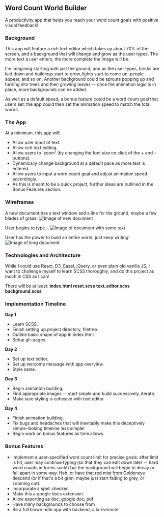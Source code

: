 ## Word Count World Builder

A productivity app that helps you reach your word count goals with positive visual feedback!

### Background

This app will feature a rich text editor which takes up about 70% of the screen, and a background that will change and grow as the user types. The more text a user enters, the more complete the image will be.

I'm imagining starting with just the ground, and as the user types, bricks are laid down and buildings start to grow, lights start to come on, people appear, and so on. Another background could be sprouts popping up and turning into trees and then growing leaves -- once the animation logic is in place, more backgrounds can be added.

As well as a default speed, a bonus feature could be a word count goal that users set: the app could then set the animation speed to match the total words.

### The App

At a minimum, this app will:
- Allow user input of text.
- Allow rich text editing.
- Allow users to 'zoom' (by changing the font size on click of the + and - buttons).
- Dynamically change background at a default pace as more text is entered.
- Allow users to input a word count goal and adjust animation speed accordingly.
- As this is meant to be a quick project, further ideas are outlined in the Bonus Features section.

### Wireframes

A new document has a text window and a line for the ground, maybe a few blades of grass:
![Image of new document](/docs/wireframes/new.png)

User begins to type...
![Image of document with some text](/docs/wireframes/some_text.png)

User has the power to build an entire world, just keep writing!
![Image of long document](/docs/wireframes/lots_of_text.png)

### Technologies and Architecture

While I could use React, D3, Easel, jQuery, or even plain old vanilla JS, I want to challenge myself to learn SCSS thoroughly, and do this project as much in CSS as I can!

There will be at least:
**index.html**
**reset.scss**
**text_editor.scss**
**background.scss**

### Implementation Timeline

**Day 1**
- Learn SCSS.
- Finish setting up project directory, filetree.
- Outline basic shape of app in index.html.
- Setup gh-pages.

**Day 2**
- Set up text editor.
- Set up welcome message with app overview.
- Style same.

**Day 3**
- Begin animation building.
- Find appropriate images -- start simple and build successively, iterate.
- Make sure styling is cohesive with text editor.

**Day 4**
- Finish animation building.
- Fix bugs and headaches that will inevitably make this deceptively simple-looking timeline less simple!
- Begin work on bonus features as time allows.

### Bonus Features

- Implement a user-specified word count limit for precise goals: after limit is hit, user may continue typing (so that they can edit down later -- hard word counts in forms suck!) but the background will begin to decay or fall apart in some way. Hah, or have that red mist from Goldeneye descend (or if that's a bit grim, maybe just start fading to grey, or zooming out).
- Incorporate a spell checker.
- Make this a google docs extension.
- Allow exporting as doc, google doc, pdf
- Have many backgrounds to choose from
- Be a full blown note app with backend, a la Evernote
